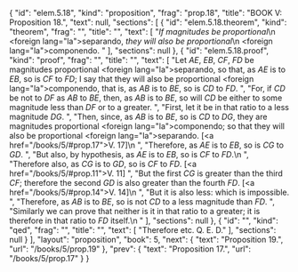 {
  "id": "elem.5.18",
  "kind": "proposition",
  "frag": "prop.18",
  "title": "BOOK V: Proposition 18.",
  "text": null,
  "sections": [
    {
      "id": "elem.5.18.theorem",
      "kind": "theorem",
      "frag": "",
      "title": "",
      "text": [
        "<var>If magnitudes be proportional</var>\n       <foreign lang=\"la\">separando</foreign>, <var>they will also be proportional</var>\n       <foreign lang=\"la\">componendo</foreign>. "
      ],
      "sections": null
    },
    {
      "id": "elem.5.18.proof",
      "kind": "proof",
      "frag": "",
      "title": "",
      "text": [
        "Let <var>AE</var>, <var>EB</var>, <var>CF</var>, <var>FD</var> be magnitudes proportional <foreign lang=\"la\">separando</foreign>, so that, as <var>AE</var> is to <var>EB</var>, so is <var>CF</var> to <var>FD</var>;  I say that they will also be proportional <foreign lang=\"la\">componendo</foreign>, that is, as <var>AB</var> is to <var>BE</var>, so is <var>CD</var> to <var>FD</var>. ",
        "For, if <var>CD</var> be not to <var>DF</var> as <var>AB</var> to <var>BE</var>, then, as <var>AB</var> is to <var>BE</var>, so will <var>CD</var> be either to some magnitude less than <var>DF</var> or to a greater. ",
        "First, let it be in that ratio to a less magnitude <var>DG</var>. ",
        "Then, since, as <var>AB</var> is to <var>BE</var>, so is <var>CD</var> to <var>DG</var>, they are magnitudes proportional <foreign lang=\"la\">componendo</foreign>; so that they will also be proportional <foreign lang=\"la\">separando</foreign>. [<a href=\"/books/5/#prop.17\">V. 17</a>]\n      ",
        "Therefore, as <var>AE</var> is to <var>EB</var>, so is <var>CG</var> to <var>GD</var>. ",
        "But also, by hypothesis, as <var>AE</var> is to <var>EB</var>, so is <var>CF</var> to <var>FD</var>.\n      ",
        "Therefore also, as <var>CG</var> is to <var>GD</var>, so is <var>CF</var> to <var>FD</var>. [<a href=\"/books/5/#prop.11\">V. 11</a>] ",
        "But the first <var>CG</var> is greater than the third <var>CF</var>; therefore the second <var>GD</var> is also greater than the fourth <var>FD</var>. [<a href=\"/books/5/#prop.14\">V. 14</a>]\n      ",
        "But it is also less: which is impossible. ",
        "Therefore, as <var>AB</var> is to <var>BE</var>, so is not <var>CD</var> to a less magnitude than <var>FD</var>. ",
        "Similarly we can prove that neither is it in that ratio to a greater; it is therefore in that ratio to <var>FD</var> itself.\n      "
      ],
      "sections": null
    },
    {
      "id": "",
      "kind": "qed",
      "frag": "",
      "title": "",
      "text": [
        "Therefore etc. Q. E. D."
      ],
      "sections": null
    }
  ],
  "layout": "proposition",
  "book": 5,
  "next": {
    "text": "Proposition 19.",
    "url": "/books/5/prop.19"
  },
  "prev": {
    "text": "Proposition 17.",
    "url": "/books/5/prop.17"
  }
}
